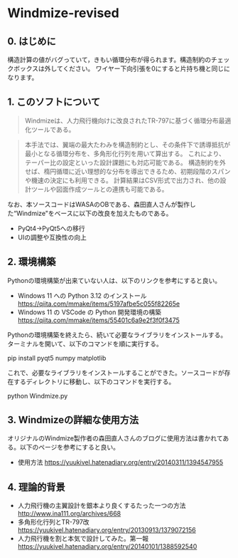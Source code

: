 # Windmize-revised
## 0. はじめに
構造計算の値がバグっていて，きもい循環分布が得られます。構造制約のチェックボックスは外してください。
ワイヤー下向引張を0にすると片持ち機と同じになります。
## 1. このソフトについて
> Windmizeは、人力飛行機向けに改良されたTR-797に基づく循環分布最適化ツールである。

> 本手法では、翼端の最大たわみを構造制約とし、その条件下で誘導抵抗が最小となる循環分布を、多角形化行列を用いて算出する。
> これにより、テーパー比の設定といった設計課題にも対応可能である。
> 構造制約を外せば、楕円循環に近い理想的な分布を導出できるため、初期段階のスパンや機速の決定にも利用できる。
> 計算結果はCSV形式で出力され、他の設計ツールや図面作成ツールとの連携も可能である。

なお、本ソースコードはWASAのOBである、森田直人さんが製作した“Windmize"をベースに以下の改良を加えたものである。
- PyQt4→PyQt5への移行
- UIの調整や互換性の向上
## 2. 環境構築
Pythonの環境構築が出来ていない人は、以下のリンクを参考にすると良い。
- Windows 11 への Python 3.12 のインストール
https://qiita.com/mmake/items/5197afbe5c055f82265e
- Windows 11 の VSCode の Python 開発環境の構築
https://qiita.com/mmake/items/55401c6a9e2f3f0f3475

Pythonの環境構築を終えたら、続いて必要なライブラリをインストールする。ターミナルを開いて、以下のコマンドを順に実行する。

pip install pyqt5 numpy matplotlib

これで、必要なライブラリをインストールすることができた。ソースコードが存在するディレクトリに移動し、以下のコマンドを実行する。

python Windmize.py
## 3. Windmizeの詳細な使用方法
オリジナルのWindmize製作者の森田直人さんのブログに使用方法は書かれてある。以下のページを参考にすると良い。
- 使用方法
https://yuukivel.hatenadiary.org/entry/20140311/1394547955

## 4. 理論的背景
- 人力飛行機の主翼設計を銀本より良くするたった一つの方法
http://www.ina111.org/archives/668
- 多角形化行列とTR-797改
https://yuukivel.hatenadiary.org/entry/20130913/1379072156
- 人力飛行機を割と本気で設計してみた。第一報
https://yuukivel.hatenadiary.org/entry/20140101/1388592540
